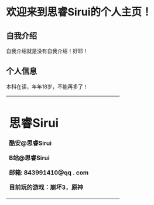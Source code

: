 # 欢迎来到思睿Sirui的个人主页！

## 自我介绍
自我介绍就是没有自我介绍！好耶！

## 个人信息
本科在读，年年18岁，不能再多了！

<table border="0"> 
  <tr>
    <td width= "75%">
      <h1>思睿Sirui</h1>
      <p><b>酷安@思睿Sirui</b></p>
      <p><b>B站@思睿Sirui</b></p>
      <p><b>邮箱: 843991410@qq . com</b></p>
      <p><b>目前玩的游戏：崩坏3，原神</b></p>
    </td>
  </tr>
</table>

